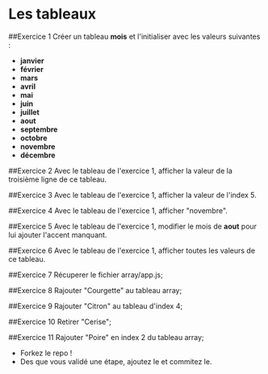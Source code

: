 
# Les tableaux

##Exercice 1
Créer un tableau **mois** et l'initialiser avec les valeurs suivantes :
- **janvier**
- **février**
- **mars**
- **avril**
- **mai**
- **juin**
- **juillet**
- **aout**
- **septembre**
- **octobre**
- **novembre**
- **décembre**

##Exercice 2
Avec le tableau de l'exercice 1, afficher la valeur de la troisième ligne de ce tableau.

##Exercice 3
Avec le tableau de l'exercice  1, afficher la valeur de l'index 5.

##Exercice 4
Avec le tableau de l'exercice  1, afficher "novembre".

##Exercice 5
Avec le tableau de l'exercice 1, modifier le mois de **aout** pour lui ajouter l'accent manquant.

##Exercice 6
Avec le tableau de l'exercice 1, afficher toutes les valeurs de ce tableau.

##Exercice 7
Récuperer le fichier array/app.js;

##Exercice 8
Rajouter "Courgette" au tableau array;

##Exercice 9
Rajouter "Citron" au tableau d'index 4;

##Exercice 10
Retirer "Cerise";

##Exercice 11
Rajouter "Poire" en index 2 du tableau array;

* Forkez le repo !
* Des que vous validé une étape, ajoutez le et commitez le.
